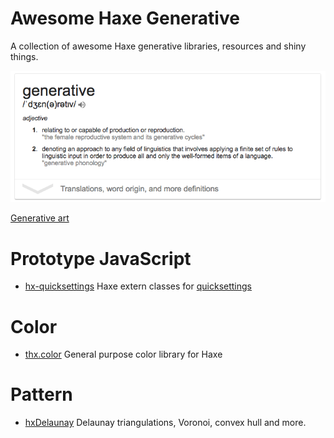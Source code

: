 # Awesome Haxe Generative
A collection of awesome Haxe generative libraries, resources and shiny things.


![](img/generative.png)


[Generative art](https://en.wikipedia.org/wiki/Generative_art)



# Prototype JavaScript

- [hx-quicksettings](https://github.com/markknol/hx-quicksettings) Haxe extern classes for [quicksettings](https://github.com/bit101/quicksettings)


# Color

- [thx.color](https://github.com/fponticelli/thx.color) General purpose color library for Haxe


# Pattern

- [hxDelaunay](https://github.com/azrafe7/hxDelaunay) Delaunay triangulations, Voronoi, convex hull and more. 